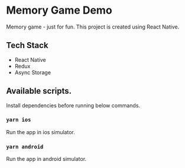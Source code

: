 # Memory Game Demo

Memory game - just for fun. This project is created using React Native.

## Tech Stack

* React Native
* Redux
* Async Storage

## Available scripts.

Install dependencies before running below commands.

### `yarn ios`
Run the app in ios simulator.

### `yarn android`
Run the app in android simulator.
